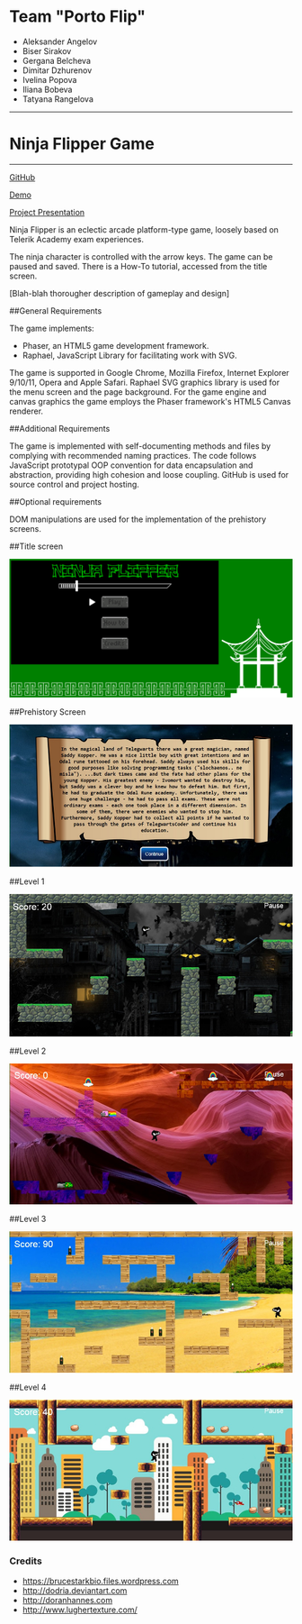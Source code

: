 # Team "Porto Flip"

- Aleksander Angelov
- Biser Sirakov
- Gergana Belcheva
- Dimitar Dzhurenov
- Ivelina Popova
- Iliana Bobeva
- Tatyana Rangelova


*****************************************

# Ninja Flipper Game

*****************************************

[GitHub](https://github.com/DimitarSD/Teamwork-Porto-Flip)

[Demo](https://cdn.rawgit.com/DimitarSD/Teamwork-Porto-Flip/master/Game/index.html)

[Project Presentation](https://cdn.rawgit.com/DimitarSD/Teamwork-Porto-Flip/master/ninja%20flipper%20presentation.pptx)


Ninja Flipper is an eclectic arcade platform-type game, loosely based on Telerik Academy exam experiences. 

The ninja character is controlled with the arrow keys. The game can be paused and saved. There is a How-To tutorial, accessed from the title screen.

[Blah-blah thorougher description of gameplay and design]

##General Requirements

The game implements:

  - Phaser, an HTML5 game development framework.
  - Raphael, JavaScript Library for facilitating work with SVG.

The game is supported in Google Chrome, Mozilla Firefox, Internet Explorer 9/10/11, Opera and Apple Safari. Raphael SVG graphics library is used for the menu screen and the page background. For the game engine and canvas graphics the game employs the Phaser framework's HTML5 Canvas renderer. 

##Additional Requirements

The game is implemented with self-documenting methods and files by complying with recommended naming practices. The code follows JavaScript prototypal OOP convention for data encapsulation and abstraction, providing high cohesion and loose coupling.
GitHub is used for source control and project hosting.

##Optional requirements

DOM manipulations are used for the implementation of the prehistory screens.

##Title screen

![Title Screen](https://github.com/DimitarSD/Teamwork-Porto-Flip/blob/master/readme-images/title-screen.png)

##Prehistory Screen

![Prehistory screen](https://github.com/DimitarSD/Teamwork-Porto-Flip/blob/master/readme-images/prehistory-screen.jpg)

##Level 1

![Level 1](https://github.com/DimitarSD/Teamwork-Porto-Flip/blob/master/readme-images/level1.jpg)

##Level 2

![Level 2](https://github.com/DimitarSD/Teamwork-Porto-Flip/blob/master/readme-images/level2.jpg)

##Level 3

![Level 3](https://github.com/DimitarSD/Teamwork-Porto-Flip/blob/master/readme-images/level3.jpg)

##Level 4

![Level 4](https://github.com/DimitarSD/Teamwork-Porto-Flip/blob/master/readme-images/level4.jpg)


### Credits

* https://brucestarkbio.files.wordpress.com
*  http://dodria.deviantart.com
* http://doranhannes.com
* http://www.lughertexture.com/
